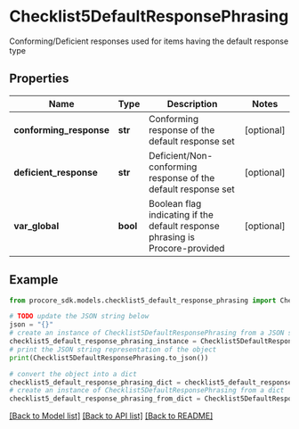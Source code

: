 # Checklist5DefaultResponsePhrasing

Conforming/Deficient responses used for items having the default response type

## Properties

Name | Type | Description | Notes
------------ | ------------- | ------------- | -------------
**conforming_response** | **str** | Conforming response of the default response set | [optional] 
**deficient_response** | **str** | Deficient/Non-conforming response of the default response set | [optional] 
**var_global** | **bool** | Boolean flag indicating if the default response phrasing is Procore-provided | [optional] 

## Example

```python
from procore_sdk.models.checklist5_default_response_phrasing import Checklist5DefaultResponsePhrasing

# TODO update the JSON string below
json = "{}"
# create an instance of Checklist5DefaultResponsePhrasing from a JSON string
checklist5_default_response_phrasing_instance = Checklist5DefaultResponsePhrasing.from_json(json)
# print the JSON string representation of the object
print(Checklist5DefaultResponsePhrasing.to_json())

# convert the object into a dict
checklist5_default_response_phrasing_dict = checklist5_default_response_phrasing_instance.to_dict()
# create an instance of Checklist5DefaultResponsePhrasing from a dict
checklist5_default_response_phrasing_from_dict = Checklist5DefaultResponsePhrasing.from_dict(checklist5_default_response_phrasing_dict)
```
[[Back to Model list]](../README.md#documentation-for-models) [[Back to API list]](../README.md#documentation-for-api-endpoints) [[Back to README]](../README.md)


